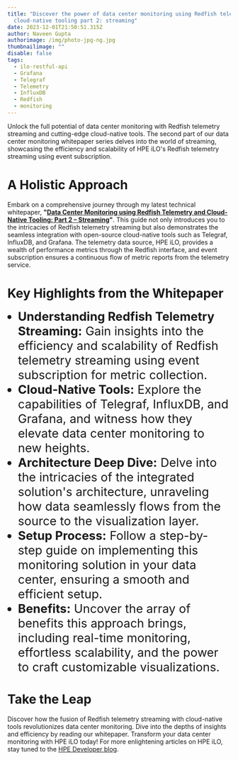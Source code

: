 ```yaml
---
title: "Discover the power of data center monitoring using Redfish telemetry and
  cloud-native tooling part 2: streaming"
date: 2023-12-01T21:50:51.315Z
author: Naveen Gupta
authorimage: /img/photo-jpg-ng.jpg
thumbnailimage: ""
disable: false
tags:
  - ilo-restful-api
  - Grafana
  - Telegraf
  - Telemetry
  - InfluxDB
  - Redfish
  - monitoring
---
```

<style>
li {
   font-size: 27px;
   line-height: 33px;
   max-width: none;
}
</style>

Unlock the full potential of data center monitoring with Redfish telemetry streaming and cutting-edge cloud-native tools. The second part of our data center monitoring whitepaper series delves into the world of streaming, showcasing the efficiency and scalability of HPE iLO's Redfish telemetry streaming using event subscription.

# A Holistic Approach

Embark on a comprehensive journey through my latest technical whitepaper, **"[Data Center Monitoring using Redfish Telemetry and Cloud-Native Tooling: Part 2 – Streaming](https://www.hpe.com/psnow/doc/a50009739enw)"**. This guide not only introduces you to the intricacies of Redfish telemetry streaming but also demonstrates the seamless integration with open-source cloud-native tools such as Telegraf, InfluxDB, and Grafana. The telemetry data source, HPE iLO, provides a wealth of performance metrics through the Redfish interface, and event subscription ensures a continuous flow of metric reports from the telemetry service.

# Key Highlights from the Whitepaper

* **Understanding Redfish Telemetry Streaming:** Gain insights into the efficiency and scalability of Redfish telemetry streaming using event subscription for metric collection.
* **Cloud-Native Tools:** Explore the capabilities of Telegraf, InfluxDB, and Grafana, and witness how they elevate data center monitoring to new heights.
* **Architecture Deep Dive:** Delve into the intricacies of the integrated solution's architecture, unraveling how data seamlessly flows from the source to the visualization layer.
* **Setup Process:** Follow a step-by-step guide on implementing this monitoring solution in your data center, ensuring a smooth and efficient setup.
* **Benefits:** Uncover the array of benefits this approach brings, including real-time monitoring, effortless scalability, and the power to craft customizable visualizations.

# Take the Leap

Discover how the fusion of Redfish telemetry streaming with cloud-native tools revolutionizes data center monitoring. Dive into the depths of insights and efficiency by reading our whitepaper. Transform your data center monitoring with HPE iLO today! For more enlightening articles on HPE iLO, stay tuned to the [HPE Developer blog](https://developer.hpe.com/blog/).